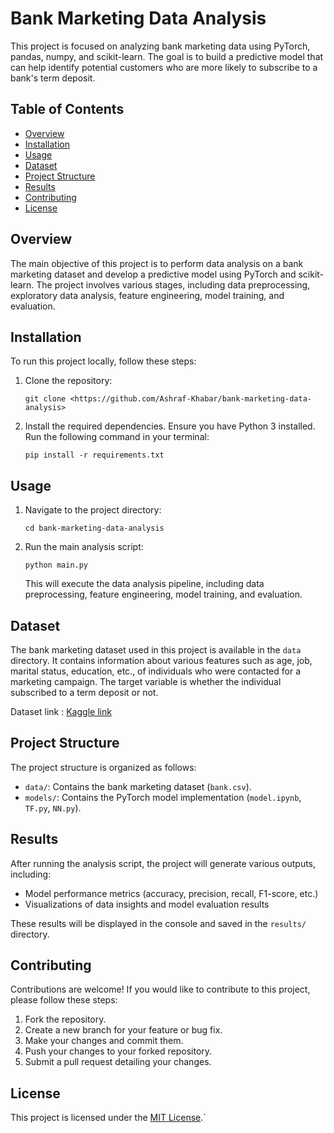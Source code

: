 # Bank Marketing Data Analysis

This project is focused on analyzing bank marketing data using PyTorch, pandas, numpy, and scikit-learn. The goal is to build a predictive model that can help identify potential customers who are more likely to subscribe to a bank's term deposit.

## Table of Contents

- [Overview](#overview)
- [Installation](#installation)
- [Usage](#usage)
- [Dataset](#dataset)
- [Project Structure](#project-structure)
- [Results](#results)
- [Contributing](#contributing)
- [License](#license)

## Overview

The main objective of this project is to perform data analysis on a bank marketing dataset and develop a predictive model using PyTorch and scikit-learn. The project involves various stages, including data preprocessing, exploratory data analysis, feature engineering, model training, and evaluation.

## Installation

To run this project locally, follow these steps:

1. Clone the repository:

    `git clone <https://github.com/Ashraf-Khabar/bank-marketing-data-analysis>`

2. Install the required dependencies. Ensure you have Python 3 installed. Run the following command in your terminal:

    `pip install -r requirements.txt`

## Usage

1. Navigate to the project directory:

    `cd bank-marketing-data-analysis`

 2. Run the main analysis script:

    `python main.py`

    This will execute the data analysis pipeline, including data preprocessing, feature engineering, model training, and evaluation.

## Dataset

The bank marketing dataset used in this project is available in the `data` directory. It contains information about various features such as age, job, marital status, education, etc., of individuals who were contacted for a marketing campaign. The target variable is whether the individual subscribed to a term deposit or not.

Dataset link : [Kaggle link](https://www.kaggle.com/datasets/janiobachmann/bank-marketing-dataset?resource=download)

## Project Structure

The project structure is organized as follows:

- `data/`: Contains the bank marketing dataset (`bank.csv`).
- `models/`: Contains the PyTorch model implementation (`model.ipynb`,   `TF.py`,    `NN.py`).

## Results

After running the analysis script, the project will generate various outputs, including:

- Model performance metrics (accuracy, precision, recall, F1-score, etc.)
- Visualizations of data insights and model evaluation results

These results will be displayed in the console and saved in the `results/` directory.

## Contributing

Contributions are welcome! If you would like to contribute to this project, please follow these steps:

1. Fork the repository.
2. Create a new branch for your feature or bug fix.
3. Make your changes and commit them.
4. Push your changes to your forked repository.
5. Submit a pull request detailing your changes.

## License

This project is licensed under the [MIT License](LICENSE).`
